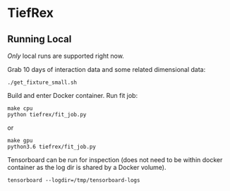 # TiefRex
 
## Running Local
*Only* local runs are supported right now.

Grab 10 days of interaction data and some related dimensional data:

```
./get_fixture_small.sh
```

Build and enter Docker container. Run fit job:


```
make cpu
python tiefrex/fit_job.py
```

or

```
make gpu
python3.6 tiefrex/fit_job.py
```

Tensorboard can be run for inspection (does not need to be within
docker container as the log dir is shared by a Docker volume).

```
tensorboard --logdir=/tmp/tensorboard-logs
```
